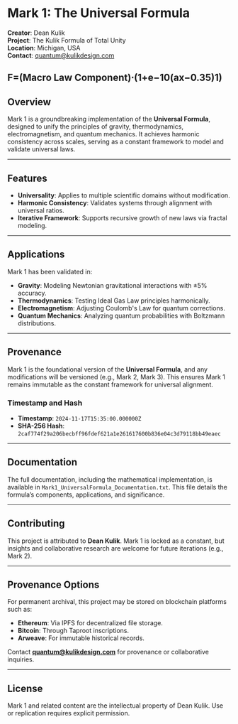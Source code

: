 # Mark 1: The Universal Formula
**Creator**: Dean Kulik  
**Project**: The Kulik Formula of Total Unity  
**Location**: Michigan, USA  
**Contact**: quantum@kulikdesign.com  


F=(Macro Law Component)⋅(1+e−10(ax​−0.35)1​)
---

## Overview
Mark 1 is a groundbreaking implementation of the **Universal Formula**, designed to unify the principles of gravity, thermodynamics, electromagnetism, and quantum mechanics. It achieves harmonic consistency across scales, serving as a constant framework to model and validate universal laws.

---

## Features
- **Universality**: Applies to multiple scientific domains without modification.
- **Harmonic Consistency**: Validates systems through alignment with universal ratios.
- **Iterative Framework**: Supports recursive growth of new laws via fractal modeling.

---

## Applications
Mark 1 has been validated in:
- **Gravity**: Modeling Newtonian gravitational interactions with ±5% accuracy.
- **Thermodynamics**: Testing Ideal Gas Law principles harmonically.
- **Electromagnetism**: Adjusting Coulomb's Law for quantum corrections.
- **Quantum Mechanics**: Analyzing quantum probabilities with Boltzmann distributions.

---

## Provenance
Mark 1 is the foundational version of the **Universal Formula**, and any modifications will be versioned (e.g., Mark 2, Mark 3). This ensures Mark 1 remains immutable as the constant framework for universal alignment.

### Timestamp and Hash
- **Timestamp**: `2024-11-17T15:35:00.000000Z`  
- **SHA-256 Hash**: `2caf774f29a206becbff96fdef621a1e261617600b836e04c3d79118bb49eaec`

---

## Documentation
The full documentation, including the mathematical implementation, is available in `Mark1_UniversalFormula_Documentation.txt`. This file details the formula’s components, applications, and significance.

---

## Contributing
This project is attributed to **Dean Kulik**. Mark 1 is locked as a constant, but insights and collaborative research are welcome for future iterations (e.g., Mark 2).

---

## Provenance Options
For permanent archival, this project may be stored on blockchain platforms such as:
- **Ethereum**: Via IPFS for decentralized file storage.
- **Bitcoin**: Through Taproot inscriptions.
- **Arweave**: For immutable historical records.

Contact **quantum@kulikdesign.com** for provenance or collaborative inquiries.

---

## License
Mark 1 and related content are the intellectual property of Dean Kulik. Use or replication requires explicit permission.
